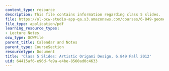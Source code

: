 ```yaml
---
content_type: resource
description: This file contains information regarding class 5 slides.
file: https://ol-ocw-studio-app-qa.s3.amazonaws.com/courses/6-849-geometric-folding-algorithms-linkages-origami-polyhedra-fall-2012/64415af6e96dfe9ae4be8560ad0c4633_MIT6_849F12_slidesC05.pdf
file_type: application/pdf
learning_resource_types:
- Lecture Notes
ocw_type: OCWFile
parent_title: Calendar and Notes
parent_type: CourseSection
resourcetype: Document
title: 'Class 5 Slides: Artistic Origami Design, 6.849 Fall 2012'
uid: 64415af6-e96d-fe9a-e4be-8560ad0c4633
---
```

